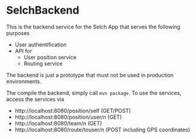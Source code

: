 # SelchBackend


This is the backend service for the Selch App that serves the following purposes
* User authentification
* API for
  * User position service
  * Routing service

The backend is just a prototype that must not be used in production environments.

The compile the backend, simply call `mvn package`.
To use the services, access the services via
* http://localhost:8080/position/self (GET/POST)
* http://localhost:8080/position/user/n (GET)
* http://localhost:8080/team/n (GET)
* http://localhost:8080/route/touser/n (POST including GPS coordinates)
